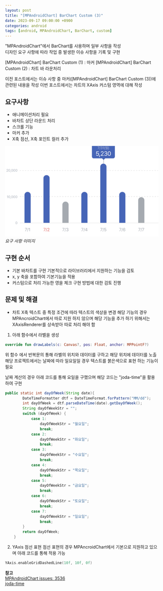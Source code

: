 ```yaml
---
layout: post
title: "[MPAndroidChart] BarChart Custom (3)"
date: 2023-09-17 09:00:00 +0900
categories: android
tags: [android, MPAndroidChart, BarChart, custom]
---
```


"MPAndroidChart"에서 BarChart를 사용하며 일부 사항을 작성<br>
디자인 요구 사항에 따라 작업 중 발생한 이슈 사항을 기록 및 구현

[MPAndroidChart] BarChart Custom (1) : 마커
[MPAndroidChart] BarChart Custom (2) : 차트 바 라운처리

이전 포스트에서는 이슈 사항 중 마커([MPAndroidChart] BarChart Custom (3))에 관련된 내용을 작성 이번 포스트에서는 차트의 XAxis 커스텀 영역에 대해 작성

## 요구사항

- 애니메이션처리 필요
- 바차트 상단 라운드 처리
- 스크롤 기능
- 마커 추가
- X축 점선, X축 포인트 컬러 추가

![img-description](/assets/img/post/barchart.png)<br>
_요구 사항 이미지_

## 구현 순서

- 기본 바차트를 구현 기본적으로 라이브러리에서 지원하는 기능을 검토
- x, y 축을 포함하여 기본기능을 적용
- 커스텀으로 처리 가능한 영을 체크 구현 방법에 대한 검토 진행

## 문제 및 해결

- 차트 X축 텍스트 중 특정 조건에 따라 텍스트의 색상을 변경 해당 기능의 경우 MPAncroidChart에서 따로 지원 하지 않으며 해당 기능을 추가 하기 위해서는 XAxisRenderer를 상속받아 따로 처리 해야 함

1. 아래 함수에서 라벨을 생성

```kotlin
override fun drawLabels(c: Canvas?, pos: Float, anchor: MPPointF?)
```

위 함수 에서 반복문의 통해 라벨의 위치와 데이터를 구하고 해당 위치에 데이터를 노출
해당 프로젝트에서는 날짜에 따라 일요일일 경우 텍스트를 붉은색으로 표현 하는 기능이 필요

날짜 계산의 경우 아래 코드를 통해 요일을 구했으며 해당 코드는 "joda-time"을 활용하여 구현
```java
public static int dayOfWeek(String date){
        DateTimeFormatter dtf = DateTimeFormat.forPattern("MM/dd");
        int dayOfWeek = dtf.parseDateTime(date).getDayOfWeek();
        String dayOfWeekStr = "";
        switch (dayOfWeek) {
            case 1:
                dayOfWeekStr = "월요일";
                break;
            case 2:
                dayOfWeekStr = "화요일";
                break;
            case 3:
                dayOfWeekStr = "수요일";
                break;
            case 4:
                dayOfWeekStr = "목요일";
                break;
            case 5:
                dayOfWeekStr = "금요일";
                break;
            case 6:
                dayOfWeekStr = "토요일";
                break;
            case 7:
                dayOfWeekStr = "일요일";
                break;
        }
        return dayOfWeek;
    }
```

2. YAxis 점선 표현
점선 표현의 경우 MPAncroidChart에서 기본으로 지원하고 있으며 아래 코드를 통해 적용 가능
```kotlin
YAxis.enableGridDashedLine(10f, 10f, 0f)
```

**참고**<br>
[MPAndroidChart issues: 3536](https://github.com/PhilJay/MPAndroidChart/issues/3536)<br>
[joda-time](https://www.joda.org/joda-time/)
